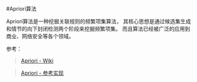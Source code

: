 #Apriori算法

Apriori算法是一种挖掘关联规则的频繁项集算法，
其核心思想是通过候选集生成和情节的向下封闭检测两个阶段来挖掘频繁项集。
而且算法已经被广泛的应用到商业、网络安全等各个领域。

参考：

>[Apriori - Wiki](http://zh.wikipedia.org/wiki/%E5%85%88%E9%AA%8C%E7%AE%97%E6%B3%95)

>[Apriori - 参考实现](http://blog.csdn.net/wyc09/article/details/16860923)